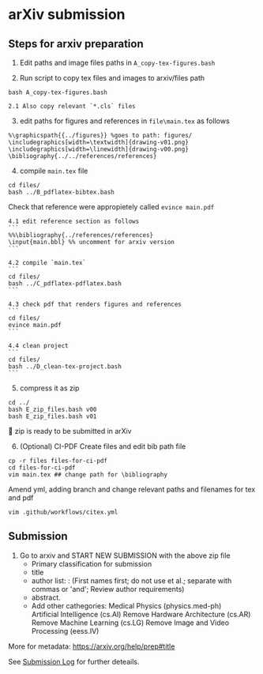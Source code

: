 # arXiv submission
## Steps for arxiv preparation
1. Edit paths and image files paths in `A_copy-tex-figures.bash`

2. Run script to copy tex files and images to arxiv/files path
```
bash A_copy-tex-figures.bash
```
	2.1 Also copy relevant `*.cls` files

3. edit paths for figures  and references in `file\main.tex` as follows
```
%\graphicspath{{../figures}} %goes to path: figures/
\includegraphics[width=\textwidth]{drawing-v01.png}
\includegraphics[width=\linewidth]{drawing-v00.png}
\bibliography{../../references/references}
```

4. compile `main.tex` file
```
cd files/
bash ../B_pdflatex-bibtex.bash
```
Check that reference were appropietely called `evince main.pdf`

	4.1 edit reference section as follows
	```
	%%\bibliography{../references/references}
	\input{main.bbl} %% uncomment for arxiv version
	```

	4.2 compile `main.tex`
	```
	cd files/
	bash ../C_pdflatex-pdflatex.bash
	```

	4.3 check pdf that renders figures and references 
	```
	cd files/
	evince main.pdf
	```

	4.4 clean project 
	```
	cd files/
	bash ../D_clean-tex-project.bash
	```

5. compress it as zip 
```
cd ../
bash E_zip_files.bash v00
bash E_zip_files.bash v01
```

:tada: zip is ready to be submitted in arXiv


6. (Optional) CI-PDF
Create files and edit bib path file
```
cp -r files files-for-ci-pdf
cd files-for-ci-pdf
vim main.tex ## change path for \bibliography
```
Amend yml, adding branch and change relevant paths and filenames for tex and pdf
```
vim .github/workflows/citex.yml
```

## Submission

1. Go to arxiv and START NEW SUBMISSION with the above zip file
	* Primary classification for submission
	* title
	* author list: : (First names first; do not use et al.; separate with commas or 'and'; Review author requirements)
	* abstract.
	* Add other cathegories:
		Medical Physics (physics.med-ph)   
		Artificial Intelligence (cs.AI)    Remove
		Hardware Architecture (cs.AR)    Remove
		Machine Learning (cs.LG)    Remove
		Image and Video Processing (eess.IV) 

More for metadata: https://arxiv.org/help/prep#title

See [Submission Log](SubmissionLog.md) for further deteails.
